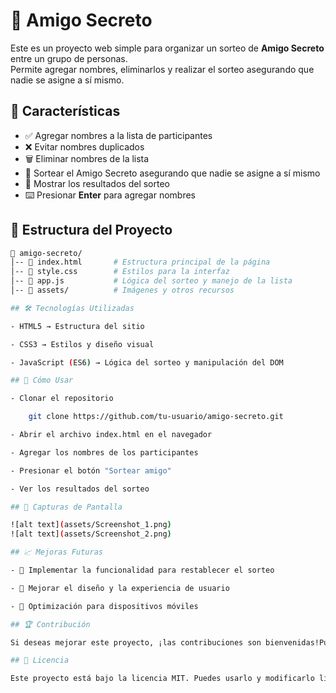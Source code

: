 # 🎁 Amigo Secreto

Este es un proyecto web simple para organizar un sorteo de **Amigo Secreto** entre un grupo de personas.  
Permite agregar nombres, eliminarlos y realizar el sorteo asegurando que nadie se asigne a sí mismo.

## 🚀 Características

- ✅ Agregar nombres a la lista de participantes  
- ❌ Evitar nombres duplicados  
- 🗑️ Eliminar nombres de la lista  
- 🎲 Sortear el Amigo Secreto asegurando que nadie se asigne a sí mismo  
- 📢 Mostrar los resultados del sorteo  
- ⌨️ Presionar **Enter** para agregar nombres  

## 📂 Estructura del Proyecto

```bash
📁 amigo-secreto/
│-- 📄 index.html       # Estructura principal de la página
│-- 📄 style.css        # Estilos para la interfaz
│-- 📄 app.js           # Lógica del sorteo y manejo de la lista
│-- 📁 assets/          # Imágenes y otros recursos

## 🛠️ Tecnologías Utilizadas

- HTML5 → Estructura del sitio

- CSS3 → Estilos y diseño visual

- JavaScript (ES6) → Lógica del sorteo y manipulación del DOM

## 📜 Cómo Usar

- Clonar el repositorio

    git clone https://github.com/tu-usuario/amigo-secreto.git

- Abrir el archivo index.html en el navegador

- Agregar los nombres de los participantes

- Presionar el botón "Sortear amigo"

- Ver los resultados del sorteo

## 📌 Capturas de Pantalla

![alt text](assets/Screenshot_1.png)
![alt text](assets/Screenshot_2.png)

## 📈 Mejoras Futuras

- 🔄 Implementar la funcionalidad para restablecer el sorteo

- 🎨 Mejorar el diseño y la experiencia de usuario

- 📱 Optimización para dispositivos móviles

## 🏆 Contribución

Si deseas mejorar este proyecto, ¡las contribuciones son bienvenidas!Puedes enviar un pull request o sugerencias en la sección de issues.

## 📄 Licencia

Este proyecto está bajo la licencia MIT. Puedes usarlo y modificarlo libremente. 🎉

